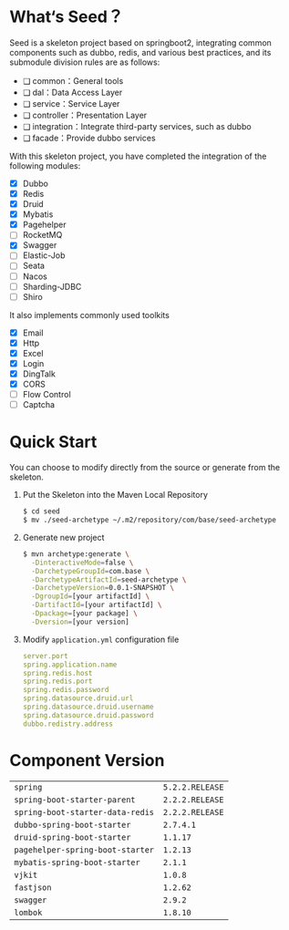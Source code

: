 # What‘s Seed？

Seed is a skeleton project based on springboot2, integrating common components such as dubbo, redis, and various best practices, and its submodule division rules are as follows: 

- ❑ common：General tools
- ❑ dal：Data Access Layer
- ❑ service：Service Layer
- ❑ controller：Presentation Layer
- ❑ integration：Integrate third-party services, such as dubbo
- ❑ facade：Provide dubbo services

With this skeleton project, you have completed the integration of the following modules:

- [x] Dubbo
- [x] Redis
- [x] Druid
- [x] Mybatis
- [x] Pagehelper
- [ ] RocketMQ
- [x] Swagger
- [ ] Elastic-Job
- [ ] Seata
- [ ] Nacos
- [ ] Sharding-JDBC
- [ ] Shiro

It also implements commonly used toolkits

- [x] Email
- [x] Http
- [x] Excel
- [x] Login 
- [x] DingTalk
- [x] CORS
- [ ] Flow Control
- [ ] Captcha

# Quick Start

You can choose to modify directly from the source or generate from the skeleton.

1. Put the Skeleton into the Maven Local Repository

   ```bash
   $ cd seed
   $ mv ./seed-archetype ~/.m2/repository/com/base/seed-archetype
   ```

2. Generate new project

   ```bash
   $ mvn archetype:generate \
     -DinteractiveMode=false \
     -DarchetypeGroupId=com.base \
     -DarchetypeArtifactId=seed-archetype \
     -DarchetypeVersion=0.0.1-SNAPSHOT \
     -DgroupId=[your artifactId] \
     -DartifactId=[your artifactId] \
     -Dpackage=[your package] \
     -Dversion=[your version]
   ```

3. Modify `application.yml` configuration file

   ```yaml
   server.port
   spring.application.name
   spring.redis.host
   spring.redis.port
   spring.redis.password
   spring.datasource.druid.url
   spring.datasource.druid.username
   spring.datasource.druid.password
   dubbo.redistry.address
   ```

# Component Version

|                                  |                 |
| -------------------------------- | --------------- |
| `spring`                         | `5.2.2.RELEASE` |
| `spring-boot-starter-parent`     | `2.2.2.RELEASE` |
| `spring-boot-starter-data-redis` | `2.2.2.RELEASE` |
| `dubbo-spring-boot-starter`      | `2.7.4.1`       |
| `druid-spring-boot-starter`      | `1.1.17`        |
| `pagehelper-spring-boot-starter` | `1.2.13`        |
| `mybatis-spring-boot-starter`    | `2.1.1`         |
| `vjkit`                          | `1.0.8`         |
| `fastjson`                       | `1.2.62`        |
| `swagger`                        | `2.9.2`         |
| `lombok`                         | `1.8.10`        |
